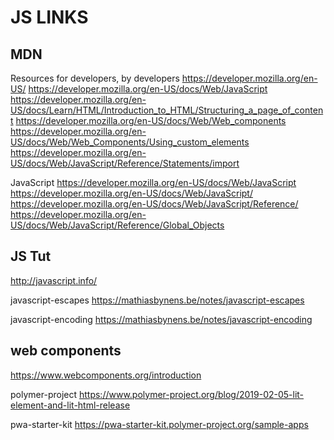 # JS LINKS


## MDN
Resources for developers, by developers
https://developer.mozilla.org/en-US/
https://developer.mozilla.org/en-US/docs/Web/JavaScript
https://developer.mozilla.org/en-US/docs/Learn/HTML/Introduction_to_HTML/Structuring_a_page_of_content
https://developer.mozilla.org/en-US/docs/Web/Web_components
https://developer.mozilla.org/en-US/docs/Web/Web_Components/Using_custom_elements
https://developer.mozilla.org/en-US/docs/Web/JavaScript/Reference/Statements/import

JavaScript
https://developer.mozilla.org/en-US/docs/Web/JavaScript
https://developer.mozilla.org/en-US/docs/Web/JavaScript/
https://developer.mozilla.org/en-US/docs/Web/JavaScript/Reference/
https://developer.mozilla.org/en-US/docs/Web/JavaScript/Reference/Global_Objects


## JS Tut

http://javascript.info/

javascript-escapes
https://mathiasbynens.be/notes/javascript-escapes

javascript-encoding
https://mathiasbynens.be/notes/javascript-encoding


## web components

https://www.webcomponents.org/introduction

polymer-project
https://www.polymer-project.org/blog/2019-02-05-lit-element-and-lit-html-release

pwa-starter-kit
https://pwa-starter-kit.polymer-project.org/sample-apps
